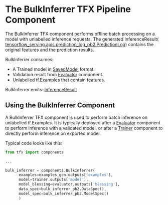 # The BulkInferrer TFX Pipeline Component

The BulkInferrer TFX component performs offline batch processing
on a model with unlabelled inference requests.
The generated InferenceResult(
[tensorflow_serving.apis.prediction_log_pb2.PredictionLog](https://github.com/tensorflow/serving/blob/master/tensorflow_serving/apis/prediction_log.proto))
contains the original features and the prediction results.

BulkInferrer consumes:
*   A Trained model in [SavedModel](
https://www.tensorflow.org/versions/r1.15/api_docs/python/tf/saved_model)
format.
*   Validation result from
[Evaluator](https://www.tensorflow.org/tfx/guide/evaluator) component.
*   Unlabelled tf.Examples that contain features.

BulkInferrer emits:
[InferenceResult](https://github.com/tensorflow/serving/blob/master/tensorflow_serving/apis/inference.proto)

## Using the BulkInferrer Component

A BulkInferrer TFX component is used to perform batch inference on unlabelled
tf.Examples. It is typically deployed after a
[Evaluator](https://www.tensorflow.org/tfx/guide/evaluator)
component to perform inference with a validated model, or after a
[Trainer](https://www.tensorflow.org/tfx/guide/trainer)
component to directly perform inference on exported model.

Typical code looks like this:

```python
from tfx import components

...

bulk_inferrer = components.BulkInferrer(
      examples=examples_gen.outputs['examples'],
      model=trainer.outputs['model'],
      model_blessing=evaluator.outputs['blessing'],
      data_spec=bulk_inferrer_pb2.DataSpec(),
      model_spec=bulk_inferrer_pb2.ModelSpec()
      )
```
